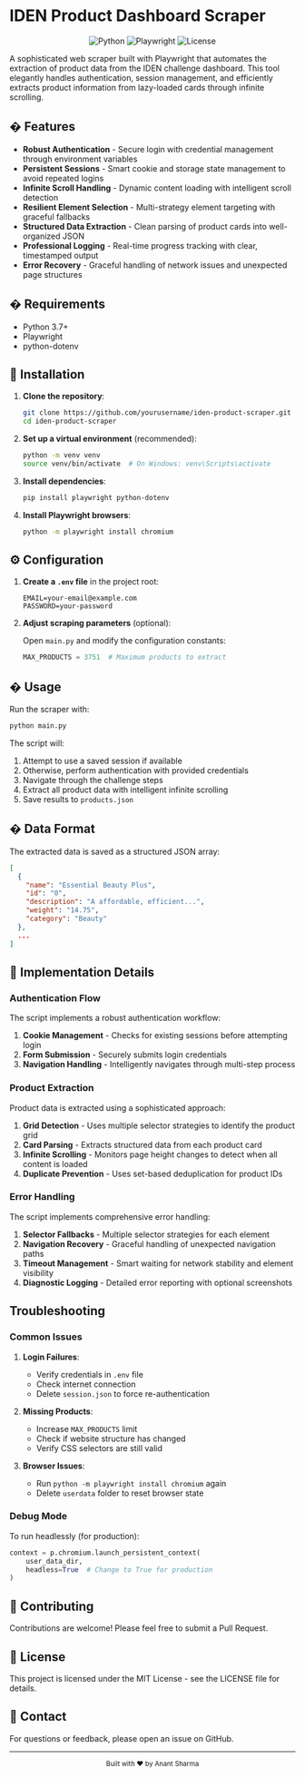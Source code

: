 # IDEN Product Dashboard Scraper

<div align="center">
  
![Python](https://img.shields.io/badge/Python-3.7+-blue.svg)
![Playwright](https://img.shields.io/badge/Playwright-1.30+-green.svg)
![License](https://img.shields.io/badge/License-MIT-yellow.svg)

</div>

A sophisticated web scraper built with Playwright that automates the extraction of product data from the IDEN challenge dashboard. This tool elegantly handles authentication, session management, and efficiently extracts product information from lazy-loaded cards through infinite scrolling.

## � Features

- **Robust Authentication** - Secure login with credential management through environment variables
- **Persistent Sessions** - Smart cookie and storage state management to avoid repeated logins
- **Infinite Scroll Handling** - Dynamic content loading with intelligent scroll detection
- **Resilient Element Selection** - Multi-strategy element targeting with graceful fallbacks
- **Structured Data Extraction** - Clean parsing of product cards into well-organized JSON
- **Professional Logging** - Real-time progress tracking with clear, timestamped output
- **Error Recovery** - Graceful handling of network issues and unexpected page structures

## �️ Requirements

- Python 3.7+
- Playwright
- python-dotenv

## 🚀 Installation

1. **Clone the repository**:
   ```bash
   git clone https://github.com/yourusername/iden-product-scraper.git
   cd iden-product-scraper
   ```

2. **Set up a virtual environment** (recommended):
   ```bash
   python -m venv venv
   source venv/bin/activate  # On Windows: venv\Scripts\activate
   ```

3. **Install dependencies**:
   ```bash
   pip install playwright python-dotenv
   ```

4. **Install Playwright browsers**:
   ```bash
   python -m playwright install chromium
   ```

## ⚙️ Configuration

1. **Create a `.env` file** in the project root:
   ```env
   EMAIL=your-email@example.com
   PASSWORD=your-password
   ```

2. **Adjust scraping parameters** (optional):
   
   Open `main.py` and modify the configuration constants:
   ```python
   MAX_PRODUCTS = 3751  # Maximum products to extract
   ```

## � Usage

Run the scraper with:

```bash
python main.py
```

The script will:
1. Attempt to use a saved session if available
2. Otherwise, perform authentication with provided credentials
3. Navigate through the challenge steps
4. Extract all product data with intelligent infinite scrolling
5. Save results to `products.json`

## � Data Format

The extracted data is saved as a structured JSON array:

```json
[
  {
    "name": "Essential Beauty Plus",
    "id": "0",
    "description": "A affordable, efficient...",
    "weight": "14.75", 
    "category": "Beauty"
  },
  ...
]
```

## 🧰 Implementation Details

### Authentication Flow

The script implements a robust authentication workflow:

1. **Cookie Management** - Checks for existing sessions before attempting login
2. **Form Submission** - Securely submits login credentials
3. **Navigation Handling** - Intelligently navigates through multi-step process

### Product Extraction

Product data is extracted using a sophisticated approach:

1. **Grid Detection** - Uses multiple selector strategies to identify the product grid
2. **Card Parsing** - Extracts structured data from each product card
3. **Infinite Scrolling** - Monitors page height changes to detect when all content is loaded
4. **Duplicate Prevention** - Uses set-based deduplication for product IDs

### Error Handling

The script implements comprehensive error handling:

1. **Selector Fallbacks** - Multiple selector strategies for each element
2. **Navigation Recovery** - Graceful handling of unexpected navigation paths
3. **Timeout Management** - Smart waiting for network stability and element visibility
4. **Diagnostic Logging** - Detailed error reporting with optional screenshots

##  Troubleshooting

### Common Issues

1. **Login Failures**:
   - Verify credentials in `.env` file
   - Check internet connection
   - Delete `session.json` to force re-authentication

2. **Missing Products**:
   - Increase `MAX_PRODUCTS` limit
   - Check if website structure has changed
   - Verify CSS selectors are still valid

3. **Browser Issues**:
   - Run `python -m playwright install chromium` again
   - Delete `userdata` folder to reset browser state

### Debug Mode

To run headlessly (for production):
```python
context = p.chromium.launch_persistent_context(
    user_data_dir,
    headless=True  # Change to True for production
)
```

## 🤝 Contributing

Contributions are welcome! Please feel free to submit a Pull Request.

## 📜 License

This project is licensed under the MIT License - see the LICENSE file for details.

## 📮 Contact

For questions or feedback, please open an issue on GitHub.

---

<div align="center">
  <sub>Built with ❤️ by Anant Sharma</sub>
</div>

